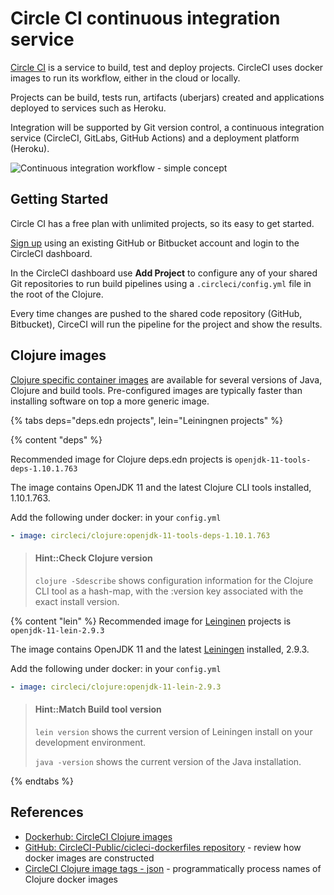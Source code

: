 # Circle CI continuous integration service
[Circle CI](https://circleci.com/product/) is a service to build, test and deploy projects.  CircleCI uses docker images to run its workflow, either in the cloud or locally.

Projects can be build, tests run, artifacts (uberjars) created and applications deployed to services such as Heroku.

Integration will be supported by Git version control, a continuous integration service (CircleCI, GitLabs, GitHub Actions) and a deployment platform (Heroku).

![Continuous integration workflow - simple concept](https://raw.githubusercontent.com/practicalli/graphic-design/live/continuous-integration/circleci-workflow-sequential-git-heroku.png)


## Getting Started
Circle CI has a free plan with unlimited projects, so its easy to get started.

[Sign up](https://circleci.com/signup/) using an existing GitHub or Bitbucket account and login to the CircleCI dashboard.

In the CircleCI dashboard use **Add Project** to configure any of your shared Git repositories to run build pipelines using a `.circleci/config.yml` file in the root of the Clojure.

Every time changes are pushed to the shared code repository (GitHub, Bitbucket), CirceCI will run the pipeline for the project and show the results.

## Clojure images
[Clojure specific container images](https://circleci.com/docs/2.0/circleci-images/#clojure) are available for several versions of Java, Clojure and build tools. Pre-configured images are typically faster than installing software on top a more generic image.

{% tabs deps="deps.edn projects", lein="Leiningnen projects" %}

{% content "deps" %}

Recommended image for Clojure deps.edn projects is `openjdk-11-tools-deps-1.10.1.763`

The image contains OpenJDK 11 and the latest Clojure CLI tools installed, 1.10.1.763.

Add the following under docker: in your `config.yml`

```yaml
- image: circleci/clojure:openjdk-11-tools-deps-1.10.1.763
```

> #### Hint::Check Clojure version
> `clojure -Sdescribe` shows configuration information for the Clojure CLI tool as a hash-map, with the :version key associated with the exact install version.


{% content "lein" %}
Recommended image for [Leinginen](https://leiningen.org/) projects is `openjdk-11-lein-2.9.3`

The image contains OpenJDK 11 and the latest [Leiningen](https://leiningen.org/) installed, 2.9.3.

Add the following under docker: in your `config.yml`

```yaml
- image: circleci/clojure:openjdk-11-lein-2.9.3
```

> #### Hint::Match Build tool version
> `lein version` shows the current version of Leiningen install on your development environment.
>
> `java -version` shows the current version of the Java installation.

{% endtabs %}


## References
* [Dockerhub: CircleCI Clojure images](https://hub.docker.com/r/circleci/clojure)
* [GitHub: CircleCI-Public/cicleci-dockerfiles repository](https://hub.docker.com/r/circleci/clojure) - review how docker images are constructed
* [CircleCI Clojure image tags - json](https://circleci.com/docs/2.0/docker-image-tags.json) - programmatically process names of Clojure docker images
